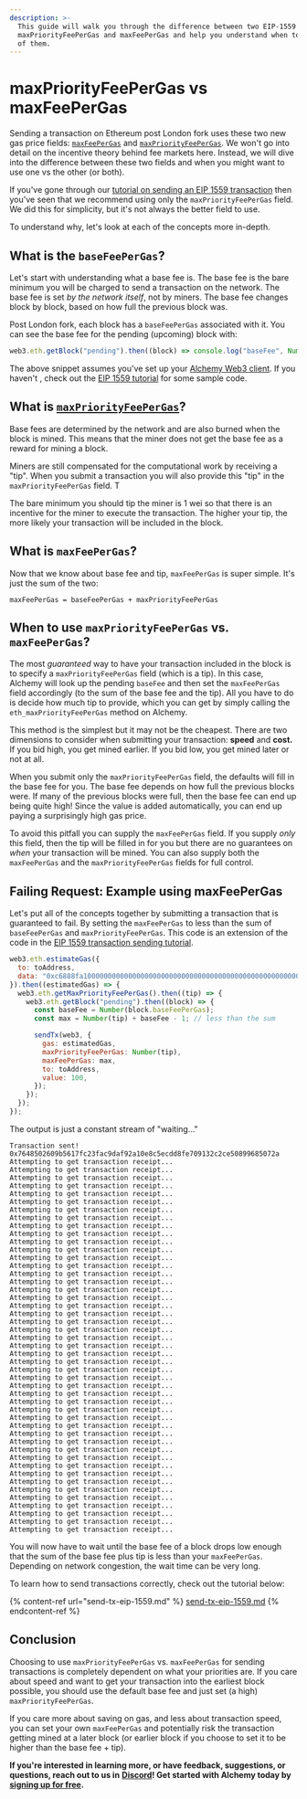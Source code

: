 ```yaml
---
description: >-
  This guide will walk you through the difference between two EIP-1559 methods:
  maxPriorityFeePerGas and maxFeePerGas and help you understand when to use each
  of them.
---
```


# maxPriorityFeePerGas vs maxFeePerGas

Sending a transaction on Ethereum post London fork uses these two new gas price fields: [`maxFeePerGas`](maxpriorityfeepergas-vs-maxfeepergas.md#and-finally-what-is-max-fee-per-gas) and [`maxPriorityFeePerGas`](../../apis/ethereum/eth-maxpriorityfeepergas.md). We won't go into detail on the incentive theory behind fee markets here. Instead, we will dive into the difference between these two fields and when you might want to use one vs the other (or both).

If you've gone through our [tutorial on sending an EIP 1559 transaction](https://docs.alchemy.com/alchemy/guides/eip-1559/send-tx-eip-1559) then you've seen that we recommend using only the `maxPriorityFeePerGas` field. We did this for simplicity, but it's not always the better field to use.

To understand why, let's look at each of the concepts more in-depth.&#x20;

## What is the `baseFeePerGas`? <a href="#what-is-the-base-fee-per-gas" id="what-is-the-base-fee-per-gas"></a>

Let's start with understanding what a base fee is. The base fee is the bare minimum you will be charged to send a transaction on the network. The base fee is set _by the network itself_, not by miners. The base fee changes block by block, based on how full the previous block was.

Post London fork, each block has a `baseFeePerGas` associated with it. You can see the base fee for the pending (upcoming) block with:

```javascript
web3.eth.getBlock("pending").then((block) => console.log("baseFee", Number(block.baseFeePerGas)));
```

The above snippet assumes you've set up your [Alchemy Web3 client](https://docs.alchemy.com/alchemy/documentation/alchemy-web3). If you haven't , check out the [EIP 1559 tutorial](https://docs.alchemy.com/alchemy/tutorials/sending-txs/eip-1559) for some sample code.

## What is [`maxPriorityFeePerGas`](../../apis/ethereum/eth-maxpriorityfeepergas.md)? <a href="#what-is-max-priority-fee-per-gas" id="what-is-max-priority-fee-per-gas"></a>

Base fees are determined by the network and are also burned when the block is mined. This means that the miner does not get the base fee as a reward for mining a block.&#x20;

Miners are still compensated for the computational work by receiving a "tip". When you submit a transaction you will also provide this "tip" in the `maxPriorityFeePerGas` field. T

The bare minimum you should tip the miner is 1 wei so that there is an incentive for the miner to execute the transaction. The higher your tip, the more likely your transaction will be included in the block.&#x20;

## What is `maxFeePerGas`? <a href="#and-finally-what-is-max-fee-per-gas" id="and-finally-what-is-max-fee-per-gas"></a>

Now that we know about base fee and tip, `maxFeePerGas` is super simple. It's just the sum of the two:

`maxFeePerGas = baseFeePerGas + maxPriorityFeePerGas`



## When to use `maxPriorityFeePerGas` vs. `maxFeePerGas`? <a href="#when-to-use-max-priority-fee-per-gas-vs-max-fee-per-gas" id="when-to-use-max-priority-fee-per-gas-vs-max-fee-per-gas"></a>

The most _guaranteed_ way to have your transaction included in the block is to specify a `maxPriorityFeePerGas` field (which is a tip). In this case, Alchemy will look up the pending `baseFee` and then set the `maxFeePerGas` field accordingly (to the sum of the base fee and the tip). All you have to do is decide how much tip to provide, which you can get by simply calling the `eth_maxPriorityFeePerGas` method on Alchemy.

This method is the simplest but it may not be the cheapest. There are two dimensions to consider when submitting your transaction: **speed** and **cost.** If you bid high, you get mined earlier. If you bid low, you get mined later or not at all.&#x20;

When you submit only the `maxPriorityFeePerGas` field, the defaults will fill in the base fee for you. The base fee depends on how full the previous blocks were. If many of the previous blocks were full, then the base fee can end up being quite high! Since the value is added automatically, you can end up paying a surprisingly high gas price.

To avoid this pitfall you can supply the `maxFeePerGas` field. If you supply _only_ this field, then the tip will be filled in for you but there are no guarantees on _when_ your transaction will be mined. You can also supply both the `maxFeePerGas` and the `maxPriorityFeePerGas` fields for full control.



## Failing Request: Example using maxFeePerGas <a href="#lets-see-them-in-action" id="lets-see-them-in-action"></a>

Let's put all of the concepts together by submitting a transaction that is guaranteed to fail. By setting the `maxFeePerGas` to less than the sum of `baseFeePerGas` and `maxPriorityFeePerGas`. This code is an extension of the code in the [EIP 1559 transaction sending tutorial](https://docs.alchemy.com/alchemy/guides/eip-1559/send-tx-eip-1559).

```javascript
web3.eth.estimateGas({
  to: toAddress,
  data: "0xc6888fa10000000000000000000000000000000000000000000000000000000000000003"
}).then((estimatedGas) => {
  web3.eth.getMaxPriorityFeePerGas().then((tip) => {
    web3.eth.getBlock("pending").then((block) => {
      const baseFee = Number(block.baseFeePerGas);
      const max = Number(tip) + baseFee - 1; // less than the sum

      sendTx(web3, {
        gas: estimatedGas,
        maxPriorityFeePerGas: Number(tip),
        maxFeePerGas: max,
        to: toAddress,
        value: 100,
      });
    });
  });
});
```

The output is just a constant stream of "waiting…"

```
Transaction sent! 0x7648502609b5617fc23fac9daf92a10e8c5ecdd8fe709132c2ce50899685072a
Attempting to get transaction receipt...
Attempting to get transaction receipt...
Attempting to get transaction receipt...
Attempting to get transaction receipt...
Attempting to get transaction receipt...
Attempting to get transaction receipt...
Attempting to get transaction receipt...
Attempting to get transaction receipt...
Attempting to get transaction receipt...
Attempting to get transaction receipt...
Attempting to get transaction receipt...
Attempting to get transaction receipt...
Attempting to get transaction receipt...
Attempting to get transaction receipt...
Attempting to get transaction receipt...
Attempting to get transaction receipt...
Attempting to get transaction receipt...
Attempting to get transaction receipt...
Attempting to get transaction receipt...
Attempting to get transaction receipt...
Attempting to get transaction receipt...
Attempting to get transaction receipt...
Attempting to get transaction receipt...
Attempting to get transaction receipt...
Attempting to get transaction receipt...
Attempting to get transaction receipt...
Attempting to get transaction receipt...
Attempting to get transaction receipt...
Attempting to get transaction receipt...
Attempting to get transaction receipt...
Attempting to get transaction receipt...
Attempting to get transaction receipt...
Attempting to get transaction receipt...
Attempting to get transaction receipt...
Attempting to get transaction receipt...
Attempting to get transaction receipt...
Attempting to get transaction receipt...
Attempting to get transaction receipt...
Attempting to get transaction receipt...
Attempting to get transaction receipt...
Attempting to get transaction receipt...
Attempting to get transaction receipt...
Attempting to get transaction receipt...
Attempting to get transaction receipt...
Attempting to get transaction receipt...
Attempting to get transaction receipt...
Attempting to get transaction receipt...
```

You will now have to wait until the base fee of a block drops low enough that the sum of the base fee plus tip is less than your `maxFeePerGas`. Depending on network congestion, the wait time can be very long.&#x20;

To learn how to send transactions correctly, check out the tutorial below:

{% content-ref url="send-tx-eip-1559.md" %}
[send-tx-eip-1559.md](send-tx-eip-1559.md)
{% endcontent-ref %}

## Conclusion <a href="#hkcau-conclusion" id="hkcau-conclusion"></a>

Choosing to use `maxPriorityFeePerGas` vs. `maxFeePerGas` for sending transactions is completely dependent on what your priorities are. If you care about speed and want to get your transaction into the earliest block possible, you should use the default base fee and just set (a high) `maxPriorityFeePerGas`.&#x20;

If you care more about saving on gas, and less about transaction speed, you can set your own `maxFeePerGas` and potentially risk the transaction getting mined at a later block (or earlier block if you choose to set it to be higher than the base fee + tip).

**If you're interested in learning more, or have feedback, suggestions, or questions, reach out to us in** [**Discord**](https://alchemy.com/discord)**! Get started with Alchemy today by** [**signing up for free**](https://alchemy.com/?r=affiliate:5494a54b-6ae1-4d33-9016-c331c0dcdc1f)**.**
